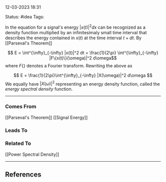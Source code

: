 
12-03-2023   18:31

Status: #idea
Tags: 

 In the equation for a signal's energy $|x(t)|^2dx$  can be recognized as a density function multiplied by an infinitesimaly small time interval that describes the energy contained in $x(t)$ at the time interval $t + dt$. By [[Parseval's Theorem]]

$$ E = \int^{\infty}_{-\infty} |x(t)|^2 dt = \frac{1}{2\pi} \int^{\infty}_{-\infty} |F\{x(t)\}(\omega)|^2 d\omega$$
where $F\{\}$ denotes a Fourier transform.  Rewriting the above as

$$ E = \frac{1}{2\pi}\int^{\infty}_{-\infty} |X(\omega)|^2 d\omega $$
We equally have $|X(\omega)|^2$ representing an energy density function, called the _energy spectral density_ function.

---


### Comes From

[[Parseval's Theorem]]
[[Signal Energy]]

### Leads To

### Related To

[[Power Spectral Density]]

---

## References


